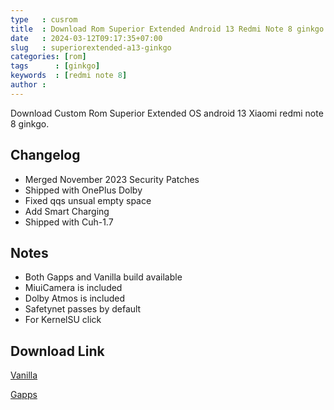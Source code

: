 ```yaml
---
type   : cusrom
title  : Download Rom Superior Extended Android 13 Redmi Note 8 ginkgo
date   : 2024-03-12T09:17:35+07:00
slug   : superiorextended-a13-ginkgo
categories: [rom]
tags      : [ginkgo]
keywords  : [redmi note 8]
author : 
---
```


Download Custom Rom Superior Extended OS android 13 Xiaomi redmi note 8 ginkgo.

## Changelog
- Merged November 2023 Security Patches
- Shipped with OnePlus Dolby
- Fixed qqs unsual empty space
- Add Smart Charging
- Shipped with Cuh-1.7

## Notes
- Both Gapps and Vanilla build available
- MiuiCamera is included
- Dolby Atmos is included
- Safetynet passes by default
- For KernelSU click


## Download Link
[Vanilla](https://devuploads.com/rxemb9osrtfs)

[Gapps](https://devuploads.com/j0omw77mzoqh)

